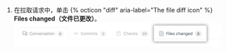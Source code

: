 1. 在拉取请求中，单击 {% octicon "diff" aria-label="The file diff icon" %} **Files changed（文件已更改）**。 ![拉取请求文件已更改选项卡](/assets/images/help/pull_requests/pull-request-tabs-changed-files.png)
